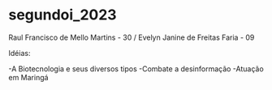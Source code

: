 # segundoi_2023

Raul Francisco de Mello Martins - 30 / Evelyn Janine de Freitas Faria - 09

Idéias:

-A Biotecnologia e seus diversos tipos
-Combate a desinformação
-Atuação em Maringá

